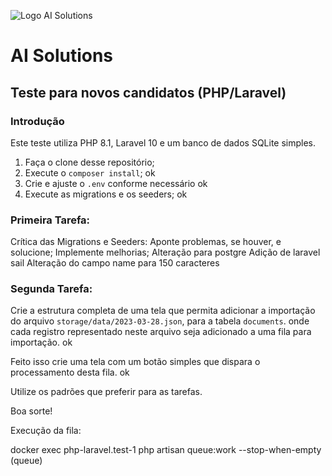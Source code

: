 ![Logo AI Solutions](http://aisolutions.tec.br/wp-content/uploads/sites/2/2019/04/logo.png)

# AI Solutions

## Teste para novos candidatos (PHP/Laravel)

### Introdução

Este teste utiliza PHP 8.1, Laravel 10 e um banco de dados SQLite simples.

1. Faça o clone desse repositório;
1. Execute o `composer install`; ok
1. Crie e ajuste o `.env` conforme necessário ok
1. Execute as migrations e os seeders; ok

### Primeira Tarefa:

Crítica das Migrations e Seeders: Aponte problemas, se houver, e solucione; Implemente melhorias;
Alteração para postgre
Adição de laravel sail
Alteração do campo name para 150 caracteres


### Segunda Tarefa:

Crie a estrutura completa de uma tela que permita adicionar a importação do arquivo `storage/data/2023-03-28.json`, para a tabela `documents`. onde cada registro representado neste arquivo seja adicionado a uma fila para importação. ok

Feito isso crie uma tela com um botão simples que dispara o processamento desta fila. ok

Utilize os padrões que preferir para as tarefas.

Boa sorte!


Execução da fila:

docker exec php-laravel.test-1 php artisan queue:work --stop-when-empty (queue)

